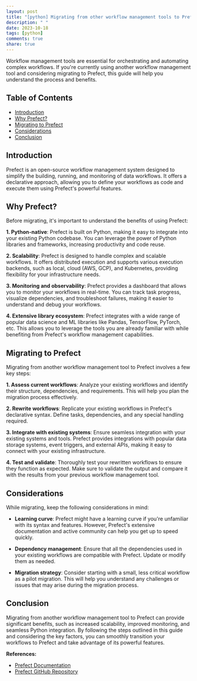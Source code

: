 ```yaml
---
layout: post
title: "[python] Migrating from other workflow management tools to Prefect"
description: " "
date: 2023-10-18
tags: [python]
comments: true
share: true
---
```


Workflow management tools are essential for orchestrating and automating complex workflows. If you're currently using another workflow management tool and considering migrating to Prefect, this guide will help you understand the process and benefits.

## Table of Contents
- [Introduction](#introduction)
- [Why Prefect?](#why-prefect)
- [Migrating to Prefect](#migrating-to-prefect)
- [Considerations](#considerations)
- [Conclusion](#conclusion)

## Introduction <a name="introduction"></a>

Prefect is an open-source workflow management system designed to simplify the building, running, and monitoring of data workflows. It offers a declarative approach, allowing you to define your workflows as code and execute them using Prefect's powerful features.

## Why Prefect? <a name="why-prefect"></a>

Before migrating, it's important to understand the benefits of using Prefect:

**1. Python-native**: Prefect is built on Python, making it easy to integrate into your existing Python codebase. You can leverage the power of Python libraries and frameworks, increasing productivity and code reuse.

**2. Scalability**: Prefect is designed to handle complex and scalable workflows. It offers distributed execution and supports various execution backends, such as local, cloud (AWS, GCP), and Kubernetes, providing flexibility for your infrastructure needs.

**3. Monitoring and observability**: Prefect provides a dashboard that allows you to monitor your workflows in real-time. You can track task progress, visualize dependencies, and troubleshoot failures, making it easier to understand and debug your workflows.

**4. Extensive library ecosystem**: Prefect integrates with a wide range of popular data science and ML libraries like Pandas, TensorFlow, PyTorch, etc. This allows you to leverage the tools you are already familiar with while benefiting from Prefect's workflow management capabilities.

## Migrating to Prefect <a name="migrating-to-prefect"></a>

Migrating from another workflow management tool to Prefect involves a few key steps:

**1. Assess current workflows**: Analyze your existing workflows and identify their structure, dependencies, and requirements. This will help you plan the migration process effectively.

**2. Rewrite workflows**: Replicate your existing workflows in Prefect's declarative syntax. Define tasks, dependencies, and any special handling required.

**3. Integrate with existing systems**: Ensure seamless integration with your existing systems and tools. Prefect provides integrations with popular data storage systems, event triggers, and external APIs, making it easy to connect with your existing infrastructure.

**4. Test and validate**: Thoroughly test your rewritten workflows to ensure they function as expected. Make sure to validate the output and compare it with the results from your previous workflow management tool.

## Considerations <a name="considerations"></a>

While migrating, keep the following considerations in mind:

- **Learning curve**: Prefect might have a learning curve if you're unfamiliar with its syntax and features. However, Prefect's extensive documentation and active community can help you get up to speed quickly.

- **Dependency management**: Ensure that all the dependencies used in your existing workflows are compatible with Prefect. Update or modify them as needed.

- **Migration strategy**: Consider starting with a small, less critical workflow as a pilot migration. This will help you understand any challenges or issues that may arise during the migration process.

## Conclusion <a name= "conclusion"></a>

Migrating from another workflow management tool to Prefect can provide significant benefits, such as increased scalability, improved monitoring, and seamless Python integration. By following the steps outlined in this guide and considering the key factors, you can smoothly transition your workflows to Prefect and take advantage of its powerful features.

**References:**
- [Prefect Documentation](https://docs.prefect.io/)
- [Prefect GitHub Repository](https://github.com/PrefectHQ/prefect)